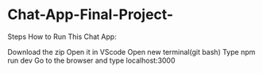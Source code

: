 # Chat-App-Final-Project-

Steps How to Run This Chat App:

Download the zip
Open it in VScode
Open new terminal(git bash)
Type npm run dev
Go to the browser and type localhost:3000
